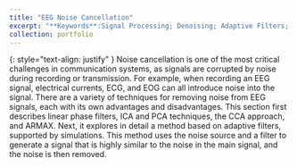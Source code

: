 ```yaml
---
title: "EEG Noise Cancellation"
excerpt: "**Keywords**:Signal Processing; Denoising; Adaptive Filters; LMS Algorithms<br>**Course**: Adaptive Filters"
collection: portfolio
---
```


{: style="text-align: justify" }
Noise cancellation is one of the most critical challenges in communication systems, as signals are corrupted by noise during recording or transmission. For example, when recording an EEG signal, electrical currents, ECG, and EOG can all introduce noise into the signal. There are a variety of techniques for removing noise from EEG signals, each with its own advantages and disadvantages. This section first describes linear phase filters, ICA and PCA techniques, the CCA approach, and ARMAX. Next, it explores in detail a method based on adaptive filters, supported by simulations. This method uses the noise source and a filter to generate a signal that is highly similar to the noise in the main signal, and the noise is then removed.
